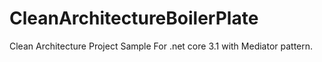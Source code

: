 # CleanArchitectureBoilerPlate
Clean Architecture Project Sample For .net core 3.1 with Mediator pattern.
